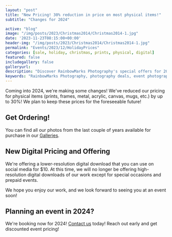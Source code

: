 ```yaml
---
layout: "post"
title: "New Pricing! 30% reduction in price on most physical items!"
subtitle: "Changes for 2024"

active: "blog"
image: "/img/posts/2023/Christmas2014/Christmas2014-1.jpg"
date: '2023-11-23T08:15:00+00:00'
header-img: "/img/posts/2023/Christmas2014/Christmas2014-1.jpg"
permalink: "Events/2023/12/HolidayPrices"
categories: [sale, holiday, christmas, prints, physical, digital]
featured: false
includegallery: false
galleryurl: 
description: "Discover RainbowMarks Photography's special offers for 2024! Enjoy 30% off on a variety of physical items including prints, frames, and more. Explore our new digital download options for social media, perfect for capturing your special moments. Book your 2024 event now and benefit from early booking discounts. Quality photography meets affordability!"
keywords: "RainbowMarks Photography, photography deals, event photography sale, photography discount codes, professional photo prints, digital photo downloads, exclusive photography offers, 2023 event highlights, photography specials, holiday"
---
```

Coming into 2024, we're making some changes! We've reduced our pricing for physical items (prints, frames, metal, acrylic, canvas, mugs, etc.) by up to 30%! We plan to keep these prices for the foreseeable future!

## Get Ordering!
You can find all our photos from the last couple of years available for purchase in our [Galleries](https://photos.rainbowmarks.com/).

## New Digital Pricing and Offering 
We're offering a lower-resolution digital download that you can use on social media for $10. At this time, we will no longer be offering high-resolution digital downloads of our work except for special occasions and prepaid events. 

We hope you enjoy our work, and we look forward to seeing you at an event soon!

## Planning an event in 2024?
We're booking now for 2024! [Contact us](https://www.chrishammond.com/Contact) today! Reach out early and get discounted event pricing!
